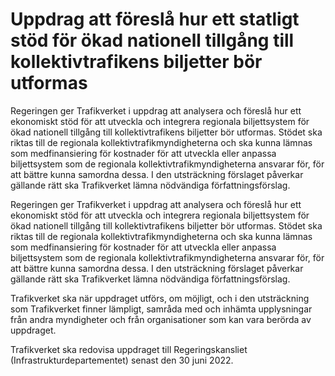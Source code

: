 # Uppdrag att föreslå hur ett statligt stöd för ökad nationell tillgång till kollektivtrafikens biljetter bör utformas

Regeringen ger Trafikverket i uppdrag att analysera och föreslå hur ett ekonomiskt stöd för att utveckla och integrera regionala biljettsystem för ökad nationell tillgång till kollektivtrafikens biljetter bör utformas. Stödet ska riktas till de regionala kollektivtrafikmyndigheterna och ska kunna lämnas som medfinansiering för kostnader för att utveckla eller anpassa biljettsystem som de regionala kollektivtrafikmyndigheterna ansvarar för, för att bättre kunna samordna dessa. I den utsträckning förslaget påverkar gällande rätt ska Trafikverket lämna nödvändiga författningsförslag.

Regeringen ger Trafikverket i uppdrag att analysera och föreslå hur ett ekonomiskt stöd för att utveckla och integrera regionala biljettsystem för ökad nationell tillgång till kollektivtrafikens biljetter bör utformas. Stödet ska riktas till de regionala kollektivtrafikmyndigheterna och ska kunna lämnas som medfinansiering för kostnader för att utveckla eller anpassa biljettsystem som de regionala kollektivtrafikmyndigheterna ansvarar för, för att bättre kunna samordna dessa. I den utsträckning förslaget påverkar gällande rätt ska Trafikverket lämna nödvändiga författningsförslag.

Trafikverket ska när uppdraget utförs, om möjligt, och i den utsträckning som Trafikverket finner lämpligt, samråda med och inhämta upplysningar från andra myndigheter och från organisationer som kan vara berörda av uppdraget.

Trafikverket ska redovisa uppdraget till Regeringskansliet (Infrastrukturdepartementet) senast den 30 juni 2022.

